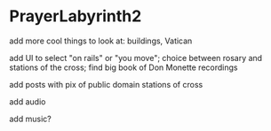 # PrayerLabyrinth2

add more cool things to look at: buildings, Vatican

add UI to select "on rails" or "you move"; choice between rosary and stations of the cross; find big book of Don Monette recordings

add posts with pix of public domain stations of cross

add audio

add music?

